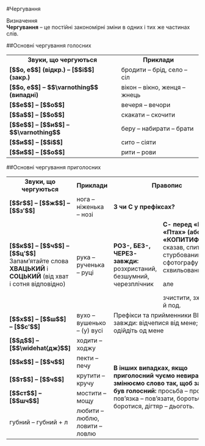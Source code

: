 #Чергування

<div class="eoz-wrap">
<span class="eoz">Визначення</span>
<div class="eoz-text">
<b>Чергування</b> – це постійні закономірні зміни в одних і тих же частинах слів.
</div>
</div>

##Основні чергування голосних

<table>
  <tr>
  <td><b><center>Звуки, що чергуються</center></b></td>
  <td><b><center>Приклади</center></b></td>
  </tr>
  <tr>
  <td><b>[$$о, е$$] (відкр.) – [$$і$$] (закр.)</b></td>
  <td>бродити – брід, село – сіл</td>
  </tr>
   <tr>
  <td><b>[$$о, е$$] – $$\varnothing$$ (випадні)</b></td>
  <td>вікон – вікно, женця – жнець</td>
  </tr>
   <tr>
  <td><b>[$$е$$] – [$$о$$]</b></td>
  <td>вечеря – вечори</td>
  </tr>
  <tr>
  <td><b>[$$а$$] – [$$о$$]</b></td>
  <td>скакати – скочити</td>
  </tr>
  <tr>
  <td><b>[$$е$$] – [$$и$$] – $$\varnothing$$</b></td>
  <td>беру – набирати – брати</td>
  </tr>
  <tr>
  <td><b>[$$и$$] – [$$і$$]</b></td>
  <td>сито – сіяти</td>
  </tr>
  <tr>
  <td><b>[$$и$$] – [$$о$$]</b></td>
  <td>рити – рови</td>
  </tr>
</table>

##Основні чергування приголосних
<table>
  <tr>
  <td><center><b>Звуки, що чергуються</b></center></td>
  <td><center><b>Приклади</b></center></td>
  <td colspan="2"><center><b>Правопис</b></center></td>
  </tr>
  <tr>
  <td><b>[$$г$$] – [$$ж$$] – [$$з′$$]</b></td>
  <td>нога – ніженька – нозі</td>
  <td colspan="2"><b>З чи С у префіксах?</b></td>
  </tr>
   <tr>
  <td><b>[$$к$$] – [$$ч$$] – [$$ц′$$]</b><br>
  <span class="p1">Запам’ятайте</span> слова <b>ХВАЦЬКИЙ</b> і <b>СОЦЬКИЙ</b> (від хват і сотня відповідно)</td>
  <td>рука – рученька – руці</td>
  <td><b>РОЗ-, БЕЗ-, ЧЕРЕЗ- завжди:</b><br>розхристаний, безшумний, черезплічник</td>
  <td><b>С- перед «Кафе «Птах» (або «КОПИТИФИХА»):</b> сказав, спитав, стурбований, сфотографував, схвильований, <p>але</p> зчистити, зжувати й под.</td>
  </tr>
  <td><b>[$$х$$] – [$$ш$$] – [$$с′$$]</b></td>
  <td>вухо – вушенько – (у) вусі</td>
  <td colspan="2">Префікси та прийменники ВІД, ОД завжди: відчепися від мене; одійдіть од мене</td>
  </tr>
  <tr>
  <td><b>[$$д$$] – [$$\widehat{дж}$$]</b></td>
  <td>ходити – ходжу</td>
  <td rowspan="5" class="row-span" colspan="2"><b>В інших випадках, якщо приголосний чуємо невиразно, змінюємо слово так, щоб за ним був голосний:</b> просьба – просити, пов’язка – пов’язати, боротьба – боротися, дігтяр – дьоготь.</td>
  </tr>
  <tr>
  <td><b>[$$к$$] – [$$ч$$]</b></td>
  <td>пекти – печу</td>
  </tr>
  <tr>
  <td><b>[$$т$$] – [$$ч$$]</b></td>
  <td>крутити – кручу</td>
  </tr>
  <tr>
  <td><b>[$$ст$$] – [$$шч$$]</b></td>
  <td>мостити – мощу</td>
  </tr>
  <tr>
    <td>губний – губний + л</td>
    <td>любити – люблю,<br>
    ловити – ловлю</td>
  </tr>
</table>